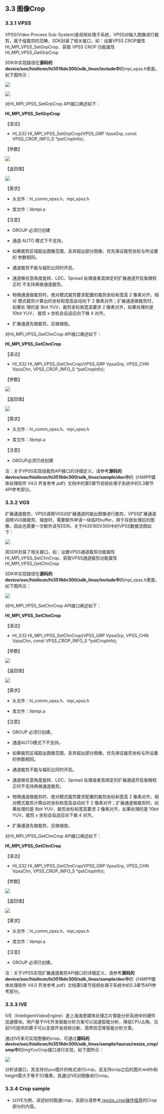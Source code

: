 ## 3.3 图像Crop

### 3.3.1 VPSS

VPSS(Video Process Sub-System)是视频处理子系统，VPSS对输入图像进行裁剪，属于组裁剪的范畴，SDK封装了相关接口，如：设置VPSS CROP属性HI_MPI_VPSS_SetGrpCrop、获取 VPSS CROP 功能属性HI_MPI_VPSS_GetGrpCrop

SDK中实现路径在**源码的device/soc/hisilicon/hi3516dv300/sdk_linux/include中**的mpi_vpss.h里面，如下图所示：

![](https://gitee.com/wgm2022/mypic/raw/master/hispark_taurus_resize_crop_sample/031%E5%A4%B4%E6%96%87%E4%BB%B6.png)

![](https://gitee.com/wgm2022/mypic/raw/master/hispark_taurus_resize_crop_sample/032VPSS%E5%8A%9F%E8%83%BD%E6%8E%A5%E5%8F%A3.png)

对HI_MPI_VPSS_SetGrpCrop API接口阐述如下：

**HI_MPI_VPSS_SetGrpCrop**

【语法】

* HI_S32 HI_MPI_VPSS_SetGrpCrop(VPSS_GRP VpssGrp, const VPSS_CROP_INFO_S *pstCropInfo);

【参数】

![](https://gitee.com/wgm2022/mypic/raw/master/hispark_taurus_resize_crop_sample/033HI_MPI_VPSS_SetGrpCrop%E5%8F%82%E6%95%B0.png)

【返回值】

![](https://gitee.com/wgm2022/mypic/raw/master/hispark_taurus_resize_crop_sample/034HI_MPI_VPSS_SetGrpCrop%E8%BF%94%E5%9B%9E%E5%80%BC.png)

【需求】

* 头文件：hi_comm_vpss.h、mpi_vpss.h

* 库文件：libmpi.a

【注意】

* GROUP 必须已创建

* 通道 AUTO 模式下不支持。 

* 如果裁剪区域超出图像范围，丢弃超出部分图像，优先保证裁剪坐标与所设置的 参数相同。

* 通道裁剪不能与幅形比同时开启。

* 通道做任意角度旋转、LDC、Spread 处理或者其绑定的扩展通道开启鱼眼校正时 不支持再做通道裁剪。

* 物理通道做裁剪时，绝对模式裁剪要求配置的裁剪坐标和宽高 2 像素对齐，相对 模式裁剪计算出的坐标和宽高自动向下 2 像素对齐；扩展通道做裁剪时，如果处 理的是 8bit YUV，裁剪坐标和宽高要求 2 像素对齐，如果处理的是 10bit YUV， 裁剪 x 坐标会自适应向下做 4 对齐。

* 扩展通道先做裁剪，后做缩放。

对HI_MPI_VPSS_GetChnCrop API接口阐述如下：

**HI_MPI_VPSS_GetChnCrop**

【语法】

* HI_S32 HI_MPI_VPSS_GetChnCrop(VPSS_GRP VpssGrp, VPSS_CHN VpssChn, VPSS_CROP_INFO_S *pstCropInfo);

【参数】

![](https://gitee.com/wgm2022/mypic/raw/master/hispark_taurus_resize_crop_sample/035HI_MPI_VPSS_GetChnCrop%E5%8F%82%E6%95%B0.png)

【返回值】

![](https://gitee.com/wgm2022/mypic/raw/master/hispark_taurus_resize_crop_sample/036HI_MPI_VPSS_GetChnCrop%E8%BF%94%E5%9B%9E%E5%80%BC.png)

【需求】

* 头文件：hi_comm_vpss.h、mpi_vpss.h 

* 库文件：libmpi.a

【注意】

* GROUP必须已经创建

注：关于VPSS实现组裁剪API接口的详细定义，请参考**源码的device/soc/hisilicon/hi3516dv300/sdk_linux/sample/doc中**的《HiMPP媒体处理软件 V4.0 开发参考.pdf》文档中的第5章节视频处理子系统中的5.3章节API参考部分。

### 3.3.2 VGS

扩展通道裁剪，VPSS调用VGS对扩展通道的输出图像进行裁剪，VPSS扩展通道调用VGS做裁剪、缩放时，需要额外申请一块临时buffer，用于存放处理后的图像，因此也需要一次额外读写DDR。关于Hi3516DV300中的VPSS数据流图如下：

![](https://gitee.com/wgm2022/mypic/raw/master/hispark_taurus_resize_crop_sample/037VPSS%E6%95%B0%E6%8D%AE%E6%B5%81%E5%9B%BE.png)

其SDK封装了相关接口，如：设置VPSS通道裁剪功能属性HI_MPI_VPSS_SetChnCrop、获取VPSS通道裁剪功能属性HI_MPI_VPSS_GetChnCrop

SDK中实现路径在**源码的device/soc/hisilicon/hi3516dv300/sdk_linux/include中**的mpi_vpss.h里面，如下图所示：

![](https://gitee.com/wgm2022/mypic/raw/master/hispark_taurus_resize_crop_sample/038vpss%E6%8E%A5%E5%8F%A3.png)

对HI_MPI_VPSS_SetChnCrop API接口阐述如下：

**HI_MPI_VPSS_SetChnCrop**

【语法】

* HI_S32 HI_MPI_VPSS_SetChnCrop(VPSS_GRP VpssGrp, VPSS_CHN VpssChn, const VPSS_CROP_INFO_S *pstCropInfo);

【参数】

![](https://gitee.com/wgm2022/mypic/raw/master/hispark_taurus_resize_crop_sample/039HI_MPI_VPSS_SetChnCrop%E5%8F%82%E6%95%B0.png)

【返回值】

![](https://gitee.com/wgm2022/mypic/raw/master/hispark_taurus_resize_crop_sample/040HI_MPI_VPSS_SetChnCrop%E8%BF%94%E5%9B%9E%E5%80%BC.png)

【需求】

* 头文件：hi_comm_vpss.h、mpi_vpss.h 

* 库文件：libmpi.a

【注意】

* GROUP 必须已创建。

* 通道AUTO模式下不支持。

* 如果裁剪区域超出图像范围，丢弃超出部分图像，优先保证裁剪坐标与所设置的参数相同。

* 通道裁剪不能与幅形比同时开启。

* 通道做任意角度旋转、LDC、Spread 处理或者其绑定的扩展通道开启鱼眼校正时不支持再做通道裁剪。

* 物理通道做裁剪时，绝对模式裁剪要求配置的裁剪坐标和宽高 2 像素对齐，相对模式裁剪计算出的坐标和宽高自动向下 2 像素对齐；扩展通道做裁剪时，如果处理的是 8bit YUV，裁剪坐标和宽高要求 2 像素对齐，如果处理的是 10bit YUV，裁剪 x 坐标会自适应向下做 4 对齐。

* 扩展通道先做裁剪，后做缩放。

对HI_MPI_VPSS_GetChnCrop API接口阐述如下：

**HI_MPI_VPSS_GetChnCrop**

【语法】

* HI_S32 HI_MPI_VPSS_GetChnCrop(VPSS_GRP VpssGrp, VPSS_CHN VpssChn, VPSS_CROP_INFO_S *pstCropInfo);

【参数】

![](https://gitee.com/wgm2022/mypic/raw/master/hispark_taurus_resize_crop_sample/041HI_MPI_VPSS_GetChnCrop%E5%8F%82%E6%95%B0.png)

【返回值】

![](https://gitee.com/wgm2022/mypic/raw/master/hispark_taurus_resize_crop_sample/042HI_MPI_VPSS_GetChnCrop%E8%BF%94%E5%9B%9E%E5%80%BC.png)

【需求】

* 头文件：hi_comm_vpss.h、mpi_vpss.h

* 库文件：libmpi.a

【注意】

* GROUP 必须已创建。

注：关于VPSS实现扩展通道裁剪API接口的详细定义，请参考**源码的device/soc/hisilicon/hi3516dv300/sdk_linux/sample/doc中**的《HiMPP媒体处理软件 V4.0 开发参考.pdf》文档第5章节视频处理子系统中的5.3章节API参考部分。

### 3.3.3 IVE

IVE（IntelligentVideoEngine）是上海海思媒体处理芯片智能分析系统中的硬件加速模块。用户基于IVE开发智能分析方案可以加速智能分析，降低CPU占用。当前IVE提供的算子可以支撑开发视频诊断、周界防范等智能分析方案。

通过IVE来可实现图像的crop，可通过**源码的device/soc/hisilicon/hi3516dv300/sdk_linux/sample/taurus/resize_crop/smp中**的ImgYuvCrop接口进行实现，如下图所示：

![](https://gitee.com/wgm2022/mypic/raw/master/hispark_taurus_resize_crop_sample/043ImgYuvCrop.png)

分析该接口，其支持对yuv图片的格式进行crop，且支持crop之后的图片width和height需大于等于32像素，其通过IVE对图像进行crop。

### 3.3.4 Crop sample

* 以IVE为例，讲述如何跑通crop，该部分请参考[ resize_crop操作指导](../resize_crop/README.md)的Crop部分的内容。


